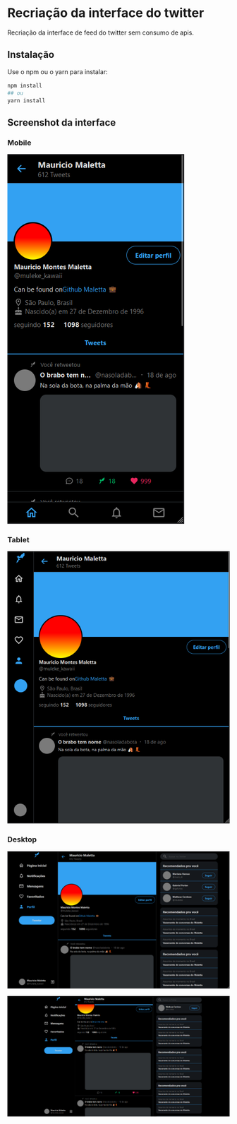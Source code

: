 # Recriação da interface do twitter

Recriação da interface de feed do twitter sem consumo de apis.

## Instalação

Use o npm ou o yarn para instalar:

```bash
npm install
## ou
yarn install
```

## Screenshot da interface

### Mobile
![](https://github.com/maletta/ui-twitter-interface-clone/blob/main/public/images/mobile_screenshot.png)

### Tablet
![](https://github.com/maletta/ui-twitter-interface-clone/blob/main/public/images/tablet_screenshot.png)

### Desktop
![](https://github.com/maletta/ui-twitter-interface-clone/blob/main/public/images/desktop_screenshot.png)

![](https://github.com/maletta/ui-twitter-interface-clone/blob/main/public/images/desktop2_screenshot.png)

